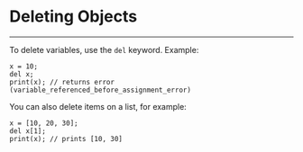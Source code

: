 Deleting Objects
================
---

To delete variables, use the `del` keyword. Example:

```neutron
x = 10;
del x;
print(x); // returns error (variable_referenced_before_assignment_error)
```

You can also delete items on a list, for example:

```neutron
x = [10, 20, 30];
del x[1];
print(x); // prints [10, 30]
```
